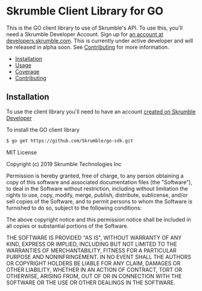 # Skrumble Client Library for GO

This is the GO client library to use of Skrumble's API. To use this, you'll need a Skrumble Developer Account. Sign up for [an account at developers.skrumble.com](https://developer.skrumble.com). This is currently under active developer and will be released in alpha soon. See [Contributing](#contributing) for more information.

- [Installation](#installation)
- [Usage](#usage)
- [Coverage](#coverage)
- [Contributing](#contributing)

## Installation

To use the client library you'll need to have an account [created on Skrumble Developer](https://developers.skrumble.com)

To install the GO client library

```sh
$ go get https://github.com/Skrumble/go-sdk.git
```

MIT License

Copyright (c) 2019 Skrumble Technologies Inc

Permission is hereby granted, free of charge, to any person obtaining a copy
of this software and associated documentation files (the "Software"), to deal
in the Software without restriction, including without limitation the rights
to use, copy, modify, merge, publish, distribute, sublicense, and/or sell
copies of the Software, and to permit persons to whom the Software is
furnished to do so, subject to the following conditions:

The above copyright notice and this permission notice shall be included in all
copies or substantial portions of the Software.

THE SOFTWARE IS PROVIDED "AS IS", WITHOUT WARRANTY OF ANY KIND, EXPRESS OR
IMPLIED, INCLUDING BUT NOT LIMITED TO THE WARRANTIES OF MERCHANTABILITY,
FITNESS FOR A PARTICULAR PURPOSE AND NONINFRINGEMENT. IN NO EVENT SHALL THE
AUTHORS OR COPYRIGHT HOLDERS BE LIABLE FOR ANY CLAIM, DAMAGES OR OTHER
LIABILITY, WHETHER IN AN ACTION OF CONTRACT, TORT OR OTHERWISE, ARISING FROM,
OUT OF OR IN CONNECTION WITH THE SOFTWARE OR THE USE OR OTHER DEALINGS IN THE
SOFTWARE.
